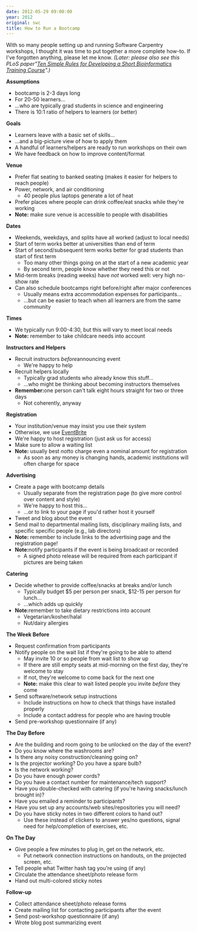 ```yaml
---
date: 2012-05-29 09:00:00
year: 2012
original: swc
title: How to Run a Bootcamp
---
```

<p>With so many people setting up and running Software Carpentry workshops, I thought it was time to put together a more complete how-to. If I've forgotten anything, please let me know. <em>(Later: please also see this PLoS paper"<a href="http://www.ploscollections.org/article/info%3Adoi%2F10.1371%2Fjournal.pcbi.1002245">Ten Simple Rules for Developing a Short Bioinformatics Training Course</a>".)</em></p>
<p><strong>Assumptions</strong></p>
<ul>
<li>bootcamp is 2-3 days long</li>
<li>For 20-50 learners...</li>
<li>...who are typically grad students in science and engineering</li>
<li>There is 10:1 ratio of helpers to learners (or better)</li>
</ul>
<p><strong>Goals</strong></p>
<ul>
<li>Learners leave with a basic set of skills...</li>
<li>...and a big-picture view of how to apply them</li>
<li>A handful of learners/helpers are ready to run workshops on their own</li>
<li>We have feedback on how to improve content/format</li>
</ul>
<p><strong>Venue</strong></p>
<ul>
<li>Prefer flat seating to banked seating (makes it easier for helpers to reach people)</li>
<li>Power, network, and air conditioning
<ul>
<li>40 people plus laptops generate a lot of heat</li>
</ul>
</li>
<li>Prefer places where people can drink coffee/eat snacks while they're working</li>
<li><strong>Note:</strong> make sure venue is accessible to people with disabilities</li>
</ul>
<p><strong>Dates</strong></p>
<ul>
<li>Weekends, weekdays, and splits have all worked (adjust to local needs)</li>
<li>Start of term works better at universities than end of term</li>
<li>Start of second/subsequent term works better for grad students than start of first term
<ul>
<li>Too many other things going on at the start of a new academic year</li>
<li>By second term, people know whether they need this or not</li>
</ul>
</li>
<li>Mid-term breaks (reading weeks) have <em>not</em> worked well: very high no-show rate</li>
<li>Can also schedule bootcamps right before/right after major conferences
<ul>
<li>Usually means extra accommodation expenses for participants...</li>
<li>...but can be easier to teach when all learners are from the same community</li>
</ul>
</li>
</ul>
<p><strong>Times</strong></p>
<ul>
<li>We typically run 9:00-4:30, but this will vary to meet local needs</li>
<li><strong>Note:</strong> remember to take childcare needs into account</li>
</ul>
<p><strong>Instructors and Helpers</strong></p>
<ul>
<li>Recruit instructors <em>before</em>announcing event
<ul>
<li>We're happy to help</li>
</ul>
</li>
<li>Recruit helpers locally
<ul>
<li>Typically grad students who already know this stuff...</li>
<li>...who might be thinking about becoming instructors themselves</li>
</ul>
</li>
<li><strong>Remember:</strong>one person can't talk eight hours straight for two or three days
<ul>
<li>Not coherently, anyway</li>
</ul>
</li>
</ul>
<p><strong>Registration</strong></p>
<ul>
<li>Your institution/venue may insist you use their system</li>
<li>Otherwise, we use <a href="http://software-carpentry.eventbrite.com/">EventBrite</a></li>
<li>We're happy to host registration (just ask us for access)</li>
<li>Make sure to allow a waiting list</li>
<li><strong>Note:</strong> usually best <em>not</em>to charge even a nominal amount for registration
<ul>
<li>As soon as any money is changing hands, academic institutions will often charge for space</li>
</ul>
</li>
</ul>
<p><strong>Advertising</strong></p>
<ul>
<li>Create a page with bootcamp details
<ul>
<li>Usually separate from the registration page (to give more control over content and style)</li>
<li>We're happy to host this...</li>
<li>...or to link to your page if you'd rather host it yourself</li>
</ul>
</li>
<li>Tweet and blog about the event</li>
<li>Send mail to departmental mailing lists, disciplinary mailing lists, and specific specific people (e.g., lab directors)</li>
<li><strong>Note:</strong> remember to include links to the advertising page and the registration page!</li>
<li><strong>Note:</strong>notify participants if the event is being broadcast or recorded
<ul>
<li>A signed photo release will be required from each participant if pictures are being taken</li>
</ul>
</li>
</ul>
<p><strong>Catering</strong></p>
<ul>
<li>Decide whether to provide coffee/snacks at breaks and/or lunch
<ul>
<li>Typically budget $5 per person per snack, $12-15 per person for lunch...</li>
<li>...which adds up quickly</li>
</ul>
</li>
<li><strong>Note:</strong>remember to take dietary restrictions into account
<ul>
<li>Vegetarian/kosher/halal</li>
<li>Nut/dairy allergies</li>
</ul>
</li>
</ul>
<p><strong>The Week Before</strong></p>
<ul>
<li>Request confirmation from participants</li>
<li>Notify people on the wait list if they're going to be able to attend
<ul>
<li>May invite 10 or so people from wait list to show up</li>
<li>If there are still empty seats at mid-morning on the first day, they're welcome to stay</li>
<li>If not, they're welcome to come back for the next one</li>
<li><strong>Note:</strong> make this clear to wait listed people you invite <em>before</em> they come</li>
</ul>
</li>
<li>Send software/network setup instructions
<ul>
<li>Include instructions on how to check that things have installed properly</li>
<li>Include a contact address for people who are having trouble</li>
</ul>
</li>
<li>Send pre-workshop questionnaire (if any)</li>
</ul>
<p><strong>The Day Before</strong></p>
<ul>
<li>Are the building and room going to be unlocked on the day of the event?</li>
<li>Do you know where the washrooms are?</li>
<li>Is there any noisy construction/cleaning going on?</li>
<li>Is the projector working? Do you have a spare bulb?</li>
<li>Is the network working?</li>
<li>Do you have enough power cords?</li>
<li>Do you have a contact number for maintenance/tech support?</li>
<li>Have you double-checked with catering (if you're having snacks/lunch brought in)?</li>
<li>Have you emailed a reminder to participants?</li>
<li>Have you set up any accounts/web sites/repositories you will need?</li>
<li>Do you have sticky notes in two different colors to hand out?
<ul>
<li>Use these instead of clickers to answer yes/no questions, signal need for help/completion of exercises, etc.</li>
</ul>
</li>
</ul>
<p><strong>On The Day</strong></p>
<ul>
<li>Give people a few minutes to plug in, get on the network, etc.
<ul>
<li>Put network connection instructions on handouts, on the projected screen, etc.</li>
</ul>
</li>
<li>Tell people what Twitter hash tag you're using (if any)</li>
<li>Circulate the attendance sheet/photo release form</li>
<li>Hand out multi-colored sticky notes</li>
</ul>
<p><strong>Follow-up</strong></p>
<ul>
<li>Collect attendance sheet/photo release forms</li>
<li>Create mailing list for contacting participants after the event</li>
<li>Send post-workshop questionnaire (if any)</li>
<li>Wrote blog post summarizing event</li>
</ul>
